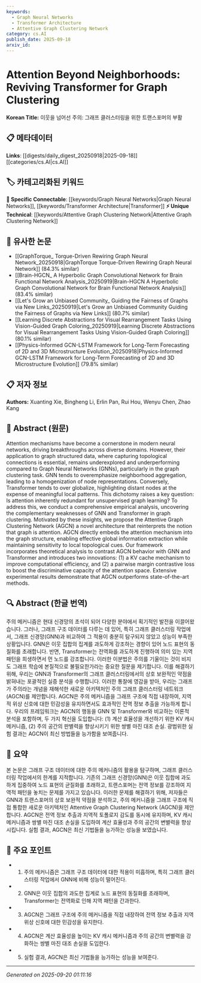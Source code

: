 ```yaml
---
keywords:
  - Graph Neural Networks
  - Transformer Architecture
  - Attentive Graph Clustering Network
category: cs.AI
publish_date: 2025-09-18
arxiv_id:
---
```


<!-- KEYWORD_LINKING_METADATA:
{
  "processed_timestamp": "2025-09-22 22:39:09.317699",
  "vocabulary_version": "1.0",
  "selected_keywords": [
    "Graph Neural Networks",
    "Transformer Architecture",
    "Attentive Graph Clustering Network"
  ],
  "rejected_keywords": [
    "Attention Mechanism",
    "Graph Clustering"
  ],
  "similarity_scores": {
    "Graph Neural Networks": 0.85,
    "Transformer Architecture": 0.82,
    "Attentive Graph Clustering Network": 0.8
  },
  "extraction_method": "AI_prompt_based",
  "budget_applied": true
}
-->

# Attention Beyond Neighborhoods: Reviving Transformer for Graph Clustering

**Korean Title:** 이웃을 넘어선 주의: 그래프 클러스터링을 위한 트랜스포머의 부활

## 📋 메타데이터

**Links**: [[digests/daily_digest_20250918|2025-09-18]]        [[categories/cs.AI|cs.AI]]

## 🏷️ 카테고리화된 키워드
**🔗 Specific Connectable**: [[keywords/Graph Neural Networks|Graph Neural Networks]], [[keywords/Transformer Architecture|Transformer]]
**⚡ Unique Technical**: [[keywords/Attentive Graph Clustering Network|Attentive Graph Clustering Network]]

## 🔗 유사한 논문
- [[GraphTorque_ Torque-Driven Rewiring Graph Neural Network_20250918|GraphTorque Torque-Driven Rewiring Graph Neural Network]] (84.3% similar)
- [[Brain-HGCN_ A Hyperbolic Graph Convolutional Network for Brain Functional Network Analysis_20250919|Brain-HGCN A Hyperbolic Graph Convolutional Network for Brain Functional Network Analysis]] (83.4% similar)
- [[Let's Grow an Unbiased Community_ Guiding the Fairness of Graphs via New Links_20250919|Let's Grow an Unbiased Community Guiding the Fairness of Graphs via New Links]] (80.7% similar)
- [[Learning Discrete Abstractions for Visual Rearrangement Tasks Using Vision-Guided Graph Coloring_20250919|Learning Discrete Abstractions for Visual Rearrangement Tasks Using Vision-Guided Graph Coloring]] (80.1% similar)
- [[Physics-Informed GCN-LSTM Framework for Long-Term Forecasting of 2D and 3D Microstructure Evolution_20250918|Physics-Informed GCN-LSTM Framework for Long-Term Forecasting of 2D and 3D Microstructure Evolution]] (79.8% similar)

## 📋 저자 정보

**Authors:** Xuanting Xie, Bingheng Li, Erlin Pan, Rui Hou, Wenyu Chen, Zhao Kang

## 📄 Abstract (원문)

Attention mechanisms have become a cornerstone in modern neural networks,
driving breakthroughs across diverse domains. However, their application to
graph structured data, where capturing topological connections is essential,
remains underexplored and underperforming compared to Graph Neural Networks
(GNNs), particularly in the graph clustering task. GNN tends to overemphasize
neighborhood aggregation, leading to a homogenization of node representations.
Conversely, Transformer tends to over globalize, highlighting distant nodes at
the expense of meaningful local patterns. This dichotomy raises a key question:
Is attention inherently redundant for unsupervised graph learning? To address
this, we conduct a comprehensive empirical analysis, uncovering the
complementary weaknesses of GNN and Transformer in graph clustering. Motivated
by these insights, we propose the Attentive Graph Clustering Network (AGCN) a
novel architecture that reinterprets the notion that graph is attention. AGCN
directly embeds the attention mechanism into the graph structure, enabling
effective global information extraction while maintaining sensitivity to local
topological cues. Our framework incorporates theoretical analysis to contrast
AGCN behavior with GNN and Transformer and introduces two innovations: (1) a KV
cache mechanism to improve computational efficiency, and (2) a pairwise margin
contrastive loss to boost the discriminative capacity of the attention space.
Extensive experimental results demonstrate that AGCN outperforms
state-of-the-art methods.

## 🔍 Abstract (한글 번역)

주의 메커니즘은 현대 신경망의 초석이 되어 다양한 분야에서 획기적인 발전을 이끌어왔습니다. 그러나, 그래프 구조 데이터를 다루는 데 있어, 특히 그래프 클러스터링 작업에서, 그래프 신경망(GNN)과 비교하여 그 적용이 충분히 탐구되지 않았고 성능이 부족한 상황입니다. GNN은 이웃 집합의 집계를 과도하게 강조하는 경향이 있어 노드 표현의 동질화를 초래합니다. 반면, Transformer는 전역화를 과도하게 진행하여 의미 있는 지역 패턴을 희생하면서 먼 노드를 강조합니다. 이러한 이분법은 주의를 기울이는 것이 비지도 그래프 학습에 본질적으로 불필요한가라는 중요한 질문을 제기합니다. 이를 해결하기 위해, 우리는 GNN과 Transformer의 그래프 클러스터링에서의 상호 보완적인 약점을 밝혀내는 포괄적인 실증 분석을 수행합니다. 이러한 통찰에 영감을 받아, 우리는 그래프가 주의라는 개념을 재해석한 새로운 아키텍처인 주의 그래프 클러스터링 네트워크(AGCN)를 제안합니다. AGCN은 주의 메커니즘을 그래프 구조에 직접 내장하여, 지역적 위상 신호에 대한 민감성을 유지하면서도 효과적인 전역 정보 추출을 가능하게 합니다. 우리의 프레임워크는 AGCN의 행동을 GNN 및 Transformer와 비교하는 이론적 분석을 포함하며, 두 가지 혁신을 도입합니다: (1) 계산 효율성을 개선하기 위한 KV 캐시 메커니즘, (2) 주의 공간의 판별력을 향상시키기 위한 쌍별 마진 대조 손실. 광범위한 실험 결과는 AGCN이 최신 방법들을 능가함을 보여줍니다.

## 📝 요약

본 논문은 그래프 구조 데이터에 대한 주의 메커니즘의 활용을 탐구하며, 그래프 클러스터링 작업에서의 한계를 지적합니다. 기존의 그래프 신경망(GNN)은 이웃 집합에 과도하게 집중하여 노드 표현의 균질화를 초래하고, 트랜스포머는 전역 정보를 강조하여 지역적 패턴을 놓치는 문제를 가지고 있습니다. 이러한 문제를 해결하기 위해, 저자들은 GNN과 트랜스포머의 상호 보완적 약점을 분석하고, 주의 메커니즘을 그래프 구조에 직접 통합한 새로운 아키텍처인 Attentive Graph Clustering Network (AGCN)을 제안합니다. AGCN은 전역 정보 추출과 지역적 토폴로지 감도를 동시에 유지하며, KV 캐시 메커니즘과 쌍별 마진 대조 손실을 도입하여 계산 효율성과 주의 공간의 변별력을 향상시킵니다. 실험 결과, AGCN은 최신 기법들을 능가하는 성능을 보였습니다.

## 🎯 주요 포인트

- 1. 주의 메커니즘은 그래프 구조 데이터에 대한 적용이 미흡하며, 특히 그래프 클러스터링 작업에서 GNN에 비해 성능이 떨어진다.

- 2. GNN은 이웃 집합의 과도한 집계로 노드 표현의 동질화를 초래하며, Transformer는 전역화로 인해 지역 패턴을 간과한다.

- 3. AGCN은 그래프 구조에 주의 메커니즘을 직접 내장하여 전역 정보 추출과 지역 위상 신호에 대한 민감성을 유지한다.

- 4. AGCN은 계산 효율성을 높이는 KV 캐시 메커니즘과 주의 공간의 변별력을 강화하는 쌍별 마진 대조 손실을 도입한다.

- 5. 실험 결과, AGCN은 최신 기법들을 능가하는 성능을 보여준다.

---

*Generated on 2025-09-20 01:11:16*